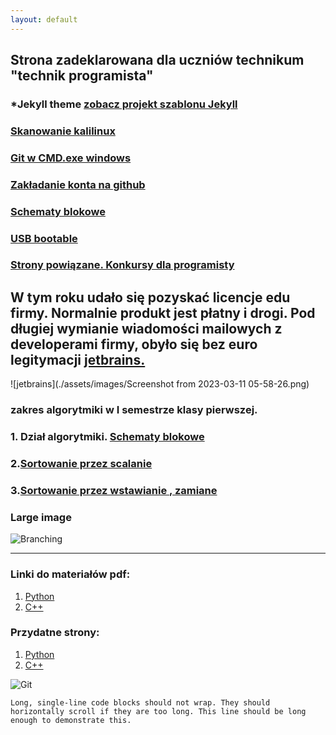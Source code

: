 ```yaml
---
layout: default
---
```

## Strona zadeklarowana dla uczniów technikum "technik programista" 
### *Jekyll theme  [zobacz projekt szablonu Jekyll](http://pages-themes.github.io/hacker) 
### [Skanowanie kalilinux](./Net_scan.md)
### [Git w CMD.exe windows ](./git_windows.md)
### [Zakładanie konta na github](./another-page.md)
### [Schematy blokowe](./algorytmy.md)
### [USB bootable](./usbboot.md)
### [Strony powiązane. Konkursy dla programisty](http://programista1a.site)

##  W tym roku udało się pozyskać licencje edu firmy. Normalnie produkt jest płatny i drogi. Pod długiej wymianie wiadomości mailowych z developerami firmy, obyło się bez euro legitymacji [jetbrains.](https://www.jetbrains.com/products)
![jetbrains](./assets/images/Screenshot from 2023-03-11 05-58-26.png)
### zakres algorytmiki w I semestrze klasy pierwszej. 
### 1. Dział algorytmiki. [**Schematy blokowe**](./algorytmy.md)
### 2.[Sortowanie przez scalanie](https://docs.google.com/presentation/d/1mq3bpAIn3--PZhshlFgosCEhWk2N8xHJJfC5mxGxxSU/edit?usp=sharing) 
### 3.[Sortowanie przez wstawianie , zamiane ](https://docs.google.com/presentation/d/13gHVBpA_iJkuVTTfYowHqIpHldESevKfhOLUxLARLNQ/edit?usp=sharing)
### Large image
![Branching](https://guides.github.com/activities/hello-world/branching.png)

* * *

### Linki do materiałów pdf:

1. [Python](https://drive.google.com/drive/folders/13pR3LL6UMCNZz09_yeIj3gIQRAQDXww3?usp=share_link)
2. [C++](https://docs.google.com/document/d/1ZwpNzletq-gW2Pj4nE3uNbVGeXjvHTOL/edit?usp=sharing&ouid=117430536303352971908&rtpof=true&sd=true)

### Przydatne strony:
1. [Python](https://python101.readthedocs.io/pl/latest/podstawy/index.html#materialy)
2. [C++](https://cpp0x.pl/kursy/Kurs-C++/1)


![Git](https://github.githubassets.com/images/icons/emoji/octocat.png)

```
Long, single-line code blocks should not wrap. They should horizontally scroll if they are too long. This line should be long enough to demonstrate this.
```
